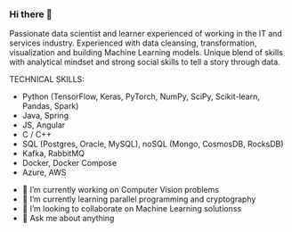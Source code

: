 ### Hi there 👋

Passionate data scientist and learner experienced of working in the IT and services industry. Experienced with data cleansing, transformation, visualization and building Machine Learning models. Unique blend of skills with analytical mindset and strong social skills to tell a story through data.

TECHNICAL SKILLS:
* Python (TensorFlow, Keras, PyTorch, NumPy, SciPy, Scikit-learn, Pandas, Spark)
* Java, Spring
* JS, Angular
* C / C++
* SQL (Postgres, Oracle, MySQL), noSQL (Mongo, CosmosDB, RocksDB)
* Kafka, RabbitMQ
* Docker, Docker Compose
* Azure, AWS

- 🔭 I’m currently working on Computer Vision problems
- 🌱 I’m currently learning parallel programming and cryptography
- 👯 I’m looking to collaborate on Machine Learning solutionss
- 💬 Ask me about anything


